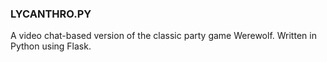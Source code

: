 ### LYCANTHRO.PY

A video chat-based version of the classic party game Werewolf. Written in Python using Flask.
